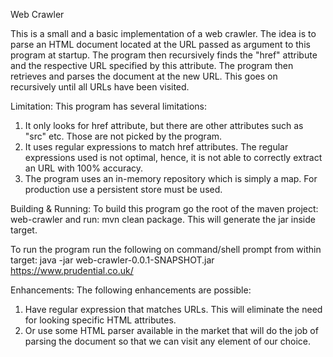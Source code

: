 Web Crawler

This is a small and a basic implementation of a web crawler. The idea is to parse an HTML document located at the URL passed as argument to this program at startup. The program then recursively finds the "href" attribute and the respective URL specified by this attribute. The program then retrieves and parses the document at the new URL. This goes on recursively until all URLs have been visited.

Limitation:
This program has several limitations:
1. It only looks for href attribute, but there are other attributes such as "src" etc. Those are not picked by the program.
2. It uses regular expressions to match href attributes. The regular expressions used is not optimal, hence, it is not able to correctly extract an URL with 100% accuracy.
3. The program uses an in-memory repository which is simply a map. For production use a persistent store must be used.

Building & Running:
To build this program go the root of the maven project: web-crawler and run: mvn clean package. This will generate the jar inside target.

To run the program run the following on command/shell prompt from within target: 
java -jar web-crawler-0.0.1-SNAPSHOT.jar https://www.prudential.co.uk/

Enhancements:
The following enhancements are possible:
1. Have regular expression that matches URLs. This will eliminate the need for looking specific HTML attributes.
2. Or use some HTML parser available in the market that will do the job of parsing the document so that we can visit any element of our choice.
